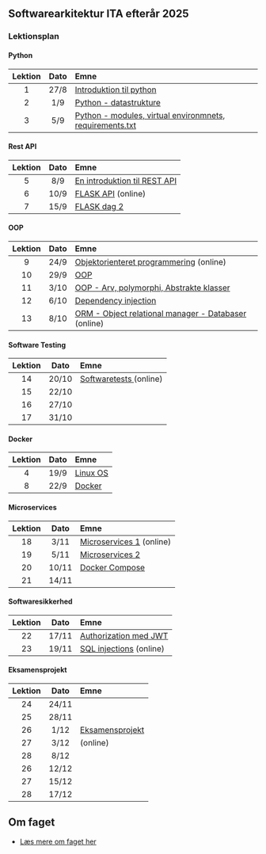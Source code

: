 ## Softwarearkitektur ITA efterår 2025

### Lektionsplan

#### Python
| Lektion |    Dato    |       Emne                            |
|:-----:|:---------:|:----------------------------------------------------------|
|    1    |    27/8    | [Introduktion til python](materialer/intro1/py_intro_1.md)                |
|    2    |    1/9     | [Python - datastrukture](materialer/intro2/py_intro_2.md)                 |
|    3    |     5/9    | [Python - modules, virtual environmnets, requirements.txt](materialer/intro3/py_intro_3.md)|

#### Rest API
| Lektion |    Dato    |       Emne                            |
|:-----:|:---------:|:----------------------------------------------------------|
|    5    |     8/9    | [En introduktion til REST API](lessons/introduktion_til_rest_api.md)|
|    6    |    10/9    | [FLASK API](lessons/flask.md) (online)|
|    7    |      15/9  | [FLASK dag 2](lessons/flask_2.md)           |

#### OOP
| Lektion |    Dato    |       Emne                            |
|:-----:|:---------:|:----------------------------------------------------------|
|    9    |    24/9    | [Objektorienteret programmering](lessons/oop_1.md) (online)|
|   10    |     29/9   | [OOP](lessons/oop_2.md)  |
|   11    |      3/10  | [OOP - Arv, polymorphi, Abstrakte klasser](lessons/oop_2.md) |
|   12    |     6/10   | [Dependency injection](lessons/oop_2.md) |
|   13    |    8/10    | [ORM - Object relational manager - Databaser](lessons/design_principper_1.md)  (online)|

#### Software Testing
| Lektion |    Dato    |       Emne                            |
|:-----:|:---------:|:----------------------------------------------------------|
|   14    |     20/10  | [Softwaretests ](lessons/testing_1.md) (online) |
|   15    |     22/10  | [](lessons/ses10.md) |
|   16    |     27/10  | [](lessons/ses10.md) |
|   17    |     31/10   | [](lessons/ses10.md) |

#### Docker
| Lektion |    Dato    |       Emne                            |
|:-----:|:---------:|:----------------------------------------------------------|
|    4    |      19/9  | [Linux OS](materialer/docker1/docker_1.md)|
|    8    |      22/9  | [Docker](materialer/docker2/docker_2.md)|

#### Microservices
| Lektion |    Dato    |       Emne                         |
|:-----:|:---------:|:----------------------------------------------------------|
|   18    |      3/11  | [Microservices 1](lessons/ses10.md) (online) |
|   19    |     5/11  | [Microservices 2](lessons/ses10.md)  |
|   20    |     10/11  | [Docker Compose](materialer/docker3/docker_3.md) |
|   21    |     14/11   | [](lessons/ses11.md) |

#### Softwaresikkerhed
| Lektion |    Dato    |       Emne                            |
|:-----:|:---------:|:----------------------------------------------------------|
|   22    |     17/11  | [Authorization med JWT](lessons/ses10.md)  |
|   23    |    19/11   | [SQL injections](lessons/ses10.md) (online)  |


#### Eksamensprojekt
| Lektion |    Dato    |       Emne                            |
|:-----:|:---------:|:----------------------------------------------------------|
|   24    |     24/11  | [](lessons/ses10.md)  |
|   25    |     28/11  | [](lessons/ses10.md)  |
|   26    |      1/12  | [Eksamensprojekt ](lessons/ses10.md)    |
|   27    |     3/12   | [](lessons/ses10.md) (online)  |
|   28    |     8/12   | [](lessons/ses10.md)  |
|   26    |     12/12  | [](lessons/ses10.md)  |
|   27    |     15/12  | |
|   28    |     17/12  | [](lessons/ses10.md)  |

## Om faget
* [Læs mere om faget her](formalia/about_this_elective.md)
